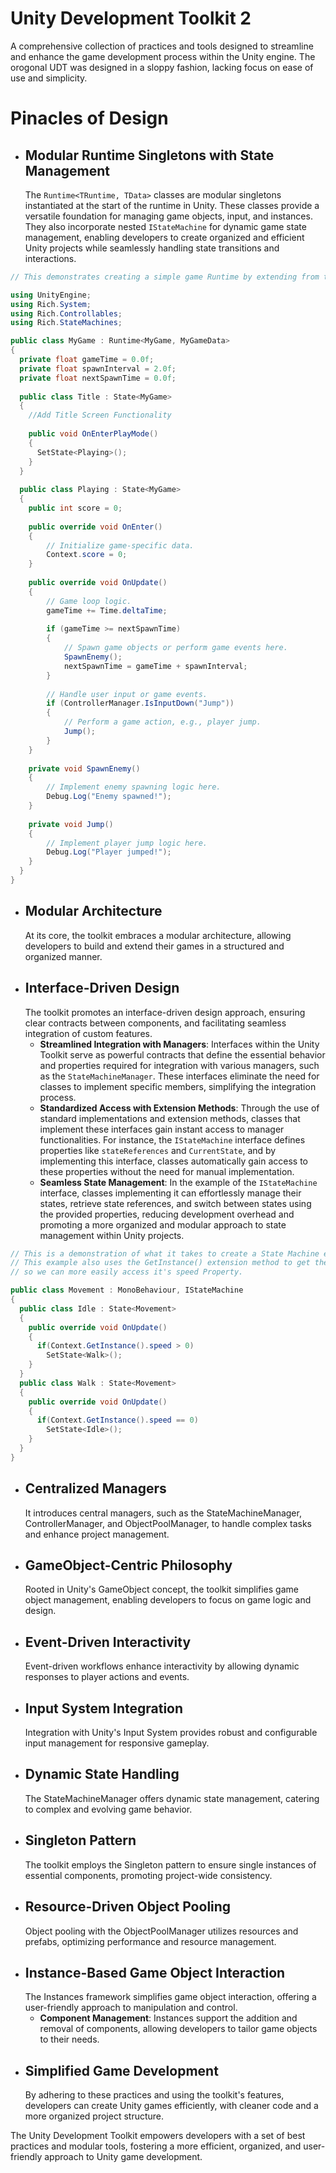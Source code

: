 # Unity Development Toolkit 2
A comprehensive collection of practices and tools designed to streamline and enhance the game development process within the Unity engine.
The orogonal UDT was designed in a sloppy fashion, lacking focus on ease of use and simplicity.

# Pinacles of Design
- Modular Runtime Singletons with State Management 
  -
  The `Runtime<TRuntime, TData>` classes are modular singletons instantiated at the start of the runtime in Unity. These classes provide a versatile foundation for managing game objects, input, and instances. They also incorporate nested `IStateMachine` for dynamic game state management, enabling developers to create organized and efficient Unity projects while seamlessly handling state transitions and interactions.
```c#
// This demonstrates creating a simple game Runtime by extending from the Runtime class.

using UnityEngine;
using Rich.System;
using Rich.Controllables;
using Rich.StateMachines;

public class MyGame : Runtime<MyGame, MyGameData>
{
  private float gameTime = 0.0f;
  private float spawnInterval = 2.0f;
  private float nextSpawnTime = 0.0f;
  
  public class Title : State<MyGame>
  {
    //Add Title Screen Functionality
  
    public void OnEnterPlayMode()
    {
      SetState<Playing>();
    }
  }
  
  public class Playing : State<MyGame>
  {
    public int score = 0;
  
    public override void OnEnter()
    {
        // Initialize game-specific data.
        Context.score = 0;
    }
  
    public override void OnUpdate()
    {
        // Game loop logic.
        gameTime += Time.deltaTime;
  
        if (gameTime >= nextSpawnTime)
        {
            // Spawn game objects or perform game events here.
            SpawnEnemy();
            nextSpawnTime = gameTime + spawnInterval;
        }
  
        // Handle user input or game events.
        if (ControllerManager.IsInputDown("Jump"))
        {
            // Perform a game action, e.g., player jump.
            Jump();
        }
    }
  
    private void SpawnEnemy()
    {
        // Implement enemy spawning logic here.
        Debug.Log("Enemy spawned!");
    }
  
    private void Jump()
    {
        // Implement player jump logic here.
        Debug.Log("Player jumped!");
    }
  }
}
```

- Modular Architecture
  -
  At its core, the toolkit embraces a modular architecture, allowing developers to build and extend their games in a structured and organized manner.
- Interface-Driven Design
  -
  The toolkit promotes an interface-driven design approach, ensuring clear contracts between components, and facilitating seamless integration of custom features.
  - **Streamlined Integration with Managers**: Interfaces within the Unity Toolkit serve as powerful contracts that define the essential behavior and properties required for integration with various managers, such as the `StateMachineManager`. These interfaces eliminate the need for classes to implement specific members, simplifying the integration process.
  - **Standardized Access with Extension Methods**: Through the use of standard implementations and extension methods, classes that implement these interfaces gain instant access to manager functionalities. For instance, the `IStateMachine` interface defines properties like `stateReferences` and `CurrentState`, and by implementing this interface, classes automatically gain access to these properties without the need for manual implementation.
  - **Seamless State Management**: In the example of the `IStateMachine` interface, classes implementing it can effortlessly manage their states, retrieve state references, and switch between states using the provided properties, reducing development overhead and promoting a more organized and modular approach to state management within Unity projects.
```c#
// This is a demonstration of what it takes to create a State Machine enabled MonoBehaviour. 
// This example also uses the GetInstance() extension method to get the UDT Instance associated with this GameObject, 
// so we can more easily access it's speed Property.

public class Movement : MonoBehaviour, IStateMachine
{
  public class Idle : State<Movement>
  {
    public override void OnUpdate()
    {
      if(Context.GetInstance().speed > 0)
        SetState<Walk>(); 
    }
  }
  public class Walk : State<Movement>
  {
    public override void OnUpdate()
    {
      if(Context.GetInstance().speed == 0)
        SetState<Idle>(); 
    }
  }
}
```
- Centralized Managers
  -
  It introduces central managers, such as the StateMachineManager, ControllerManager, and ObjectPoolManager, to handle complex tasks and enhance project management.
- GameObject-Centric Philosophy
  -
  Rooted in Unity's GameObject concept, the toolkit simplifies game object management, enabling developers to focus on game logic and design.
- Event-Driven Interactivity
  -
  Event-driven workflows enhance interactivity by allowing dynamic responses to player actions and events.
- Input System Integration
  -
  Integration with Unity's Input System provides robust and configurable input management for responsive gameplay.
- Dynamic State Handling
  -
  The StateMachineManager offers dynamic state management, catering to complex and evolving game behavior.
- Singleton Pattern
  -
  The toolkit employs the Singleton pattern to ensure single instances of essential components, promoting project-wide consistency.
- Resource-Driven Object Pooling
  -
  Object pooling with the ObjectPoolManager utilizes resources and prefabs, optimizing performance and resource management.
- Instance-Based Game Object Interaction
  -
  The Instances framework simplifies game object interaction, offering a user-friendly approach to manipulation and control.
  - **Component Management**: Instances support the addition and removal of components, allowing developers to tailor game objects to their needs.
- Simplified Game Development
  -
  By adhering to these practices and using the toolkit's features, developers can create Unity games efficiently, with cleaner code and a more organized project structure.

The Unity Development Toolkit empowers developers with a set of best practices and modular tools, fostering a more efficient, organized, and user-friendly approach to Unity game development.
